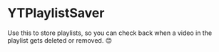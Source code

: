 # YTPlaylistSaver

Use this to store playlists, so you can check back when a video in the playlist gets deleted or removed. 😊
